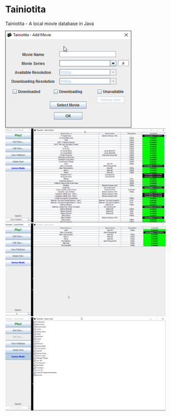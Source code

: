 # Tainiotita
Tainiotita - A local movie database in Java

<!DOCTYPE html>
<html>

  <head>

  </head>

  <body>
<img src="Tainiotita-Screenshots/1.png" alt="hi" class="inline"/>
</br>
<img src="Tainiotita-Screenshots/2.png" alt="hi" class="inline"/>
</br>
<img src="Tainiotita-Screenshots/3.png" alt="hi" class="inline"/>
</br>
<img src="Tainiotita-Screenshots/4.png" alt="hi" class="inline"/>
  </body>
</html>
